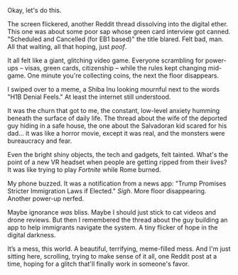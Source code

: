 Okay, let's do this.

The screen flickered, another Reddit thread dissolving into the digital ether. This one was about some poor sap whose green card interview got canned. "Scheduled and Cancelled (for EB1 based)" the title blared. Felt bad, man. All that waiting, all that hoping, just *poof*.

It all felt like a giant, glitching video game. Everyone scrambling for power-ups – visas, green cards, citizenship – while the rules kept changing mid-game. One minute you're collecting coins, the next the floor disappears.

I swiped over to a meme, a Shiba Inu looking mournful next to the words "H1B Denial Feels." At least the internet still understood.

It was the churn that got to me, the constant, low-level anxiety humming beneath the surface of daily life. The thread about the wife of the deported guy hiding in a safe house, the one about the Salvadoran kid scared for his dad… it was like a horror movie, except it was real, and the monsters were bureaucracy and fear.

Even the bright shiny objects, the tech and gadgets, felt tainted. What's the point of a new VR headset when people are getting ripped from their lives? It was like trying to play *Fortnite* while Rome burned.

My phone buzzed. It was a notification from a news app: "Trump Promises Stricter Immigration Laws if Elected." *Sigh*. More floor disappearing. Another power-up nerfed.

Maybe ignorance *was* bliss. Maybe I should just stick to cat videos and drone reviews. But then I remembered the thread about the guy building an app to help immigrants navigate the system. A tiny flicker of hope in the digital darkness.

It’s a mess, this world. A beautiful, terrifying, meme-filled mess. And I'm just sitting here, scrolling, trying to make sense of it all, one Reddit post at a time, hoping for a glitch that'll finally work in someone's favor.